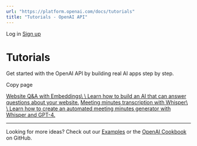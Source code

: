 ```yaml
---
url: "https://platform.openai.com/docs/tutorials"
title: "Tutorials - OpenAI API"
---
```


Log in [Sign up](https://platform.openai.com/signup)

# Tutorials

Get started with the OpenAI API by building real AI apps step by step.

Copy page

[Website Q&A with Embeddings\\
\\
Learn how to build an AI that can answer questions about your website.](https://platform.openai.com/docs/tutorials/web-qa-embeddings) [Meeting minutes transcription with Whisper\\
\\
Learn how to create an automated meeting minutes generator with Whisper and GPT-4.](https://platform.openai.com/docs/tutorials/meeting-minutes)

* * *

Looking for more ideas? Check out our [Examples](https://platform.openai.com/examples) or the [OpenAI Cookbook](https://cookbook.openai.com/) on GitHub.